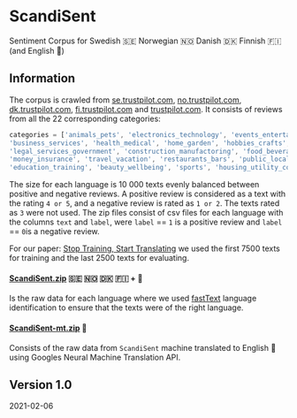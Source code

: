 # ScandiSent
Sentiment Corpus for Swedish 🇸🇪 Norwegian 🇳🇴 Danish 🇩🇰 Finnish 🇫🇮 (and English 🏴󠁧󠁢󠁥󠁮󠁧󠁿)

## Information
The corpus is crawled from [se.trustpilot.com](https://se.trustpilot.com/), [no.trustpilot.com](https://no.trustpilot.com/), [dk.trustpilot.com](https://dk.trustpilot.com/), [fi.trustpilot.com](https://fi.trustpilot.com/) and [trustpilot.com](https://trustpilot.com/).
It consists of reviews from all the 22 corresponding categories:

```javascript
categories = ['animals_pets', 'electronics_technology', 'events_entertainment', 'vehicles_transportation',
'business_services', 'health_medical', 'home_garden', 'hobbies_crafts', 'home_services',
'legal_services_government', 'construction_manufactoring', 'food_beverages_tobacco', 'media_publishing',
'money_insurance', 'travel_vacation', 'restaurants_bars', 'public_local_services', 'shopping_fashion',
'education_training', 'beauty_wellbeing', 'sports', 'housing_utility_company']
```

The size for each language is 10 000 texts evenly balanced between positive and negative reviews. A positive review is considered as a text with the rating `4 or 5`, and a negative review is rated as `1 or 2`. The texts rated as `3` were not used. The zip files consist of csv files for each language with the columns `text` and `label`, were `label` == `1` is a positive review and `label` == `0`is a negative review.

For our paper: [Stop Training, Start Translating](https://arxiv.org/) we used the first 7500 texts for training and the last 2500 texts for evaluating.

#### [ScandiSent.zip](ScandiSent.zip) 🇸🇪 🇳🇴 🇩🇰 🇫🇮 + 🏴󠁧󠁢󠁥󠁮󠁧󠁿
Is the raw data for each language where we used [fastText](https://fasttext.cc/docs/en/language-identification.html) language identification to ensure that the texts were of the right language.

#### [ScandiSent-mt.zip](ScandiSent-mt.zip) 🏴󠁧󠁢󠁥󠁮󠁧󠁿
Consists of the raw data from `ScandiSent` machine translated to English 🏴󠁧󠁢󠁥󠁮󠁧󠁿 using Googles Neural Machine Translation API.

## Version 1.0
2021-02-06
